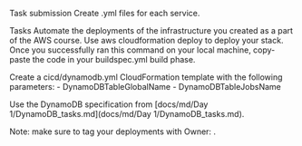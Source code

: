 Task submission
Create <service>.yml files for each service.

Tasks
Automate the deployments of the infrastructure you created as a part of the AWS course. Use aws cloudformation deploy to deploy your stack. Once you successfully ran this command on your local machine, copy-paste the code in your buildspec.yml build phase.

Create a cicd/dynamodb.yml CloudFormation template with the following parameters: - DynamoDBTableGlobalName - DynamoDBTableJobsName

Use the DynamoDB specification from [docs/md/Day 1/DynamoDB_tasks.md](docs/md/Day 1/DynamoDB_tasks.md).

Note: make sure to tag your deployments with Owner: <user>.